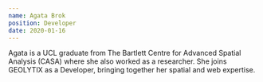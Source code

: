 ```yaml
---
name: Agata Brok
position: Developer
date: 2020-01-16
---
```


Agata is a UCL graduate from The Bartlett Centre for Advanced Spatial Analysis (CASA) where she also worked as a researcher. She joins GEOLYTIX as a Developer, bringing together her spatial and web expertise.
